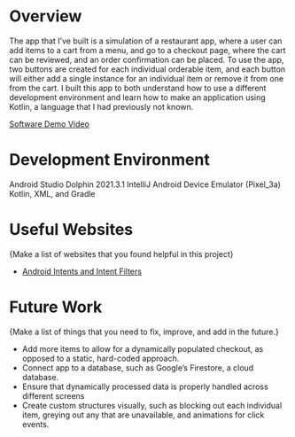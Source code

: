 # Overview

The app that I’ve built is a simulation of a restaurant app, where a user can add items to a cart from a menu, and go to a checkout page, where the cart can be reviewed, and an order confirmation can be placed. To use the app, two buttons are created for each individual orderable item, and each button will either add a single instance for an individual item or remove it from one from the cart. I built this app to both understand how to use a different development environment and learn how to make an application using Kotlin, a language that I had previously not known.

[Software Demo Video](http://youtube.link.goes.here)

# Development Environment

Android Studio Dolphin 2021.3.1
IntelliJ
Android Device Emulator (Pixel_3a)
Kotlin, XML, and Gradle

# Useful Websites

{Make a list of websites that you found helpful in this project}
* [Android Intents and Intent Filters]( https://developer.android.com/guide/components/intents-filters)

# Future Work

{Make a list of things that you need to fix, improve, and add in the future.}
* Add more items to allow for a dynamically populated checkout, as opposed to a static, hard-coded approach.
* Connect app to a database, such as Google’s Firestore, a cloud database.
* Ensure that dynamically processed data is properly handled across different screens
* Create custom structures visually, such as blocking out each individual item, greying out any that are unavailable, and animations for click events.
